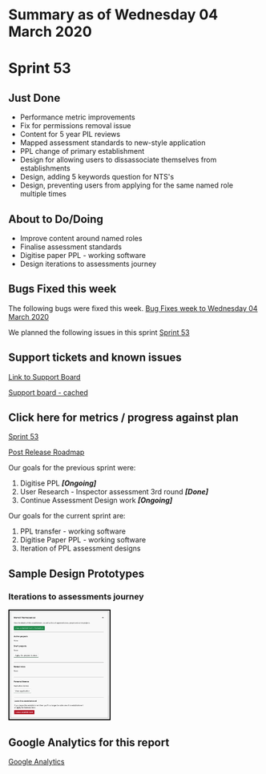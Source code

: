 # Summary as of Wednesday 04 March 2020 

# Sprint 53

## Just Done
* Performance metric improvements
* Fix for permissions removal issue
* Content for 5 year PIL reviews
* Mapped assessment standards to new-style application
* PPL change of primary establishment
* Design for allowing users to dissassociate themselves from establishments
* Design, adding 5 keywords question for NTS's
* Design, preventing users from applying for the same named role multiple times

## About to Do/Doing
* Improve content around named roles
* Finalise assessment standards
* Digitise paper PPL - working software
* Design iterations to assessments journey

## Bugs Fixed this week
The following bugs were fixed this week.
[Bug Fixes week to Wednesday 04 March 2020](graphs/bugs04032020.png)

We planned the following issues in this sprint 
[Sprint 53](graphs/sprint04032020.png)

## Support tickets and known issues
[Link to Support Board](https://collaboration.homeoffice.gov.uk/jira/secure/RapidBoard.jspa?rapidView=1717&selectedIssue=ASSB-253)

[Support board - cached](graphs/supportBoard04032020.png)

## Click here for metrics / progress against plan
[Sprint 53](graphs/progress04032020.png)

[Post Release Roadmap](graphs/roadmap04032020.png)

Our goals for the previous sprint were:
1. Digitise PPL ***[Ongoing]***
2. User Research - Inspector assessment 3rd round ***[Done]***
3. Continue Assessment Design work ***[Ongoing]***

Our goals for the current sprint are:
1. PPL transfer - working software 
2. Digitise Paper PPL - working software 
3. Iteration of PPL assessment designs

## Sample Design Prototypes
### Iterations to assessments journey
<a href="graphs/proto1_04032020.png"><img src="graphs/proto1_04032020.png" alt="HTML5 Icon" width="200" style="border:2px solid black"></a>
<br>


## Google Analytics for this report
[Google Analytics](graphs/GA04032020.png)

